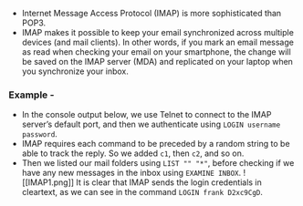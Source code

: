 - Internet Message Access Protocol (IMAP) is more sophisticated than POP3.
- IMAP makes it possible to keep your email synchronized across multiple devices (and mail clients). In other words, if you mark an email message as read when checking your email on your smartphone, the change will be saved on the IMAP server (MDA) and replicated on your laptop when you synchronize your inbox.

### Example - 
   - In the console output below, we use Telnet to connect to the IMAP server’s default port, and then we authenticate using `LOGIN username password`.
   - IMAP requires each command to be preceded by a random string to be able to track the reply. So we added `c1`, then `c2`, and so on.
   - Then we listed our mail folders using `LIST "" "*"`, before checking if we have any new messages in the inbox using `EXAMINE INBOX`.
     ![[IMAP1.png]]
     It is clear that IMAP sends the login credentials in cleartext, as we can see in the command `LOGIN frank D2xc9CgD`.